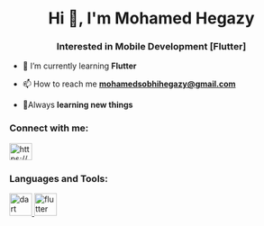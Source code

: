 <h1 align="center">Hi 👋, I'm Mohamed Hegazy</h1>
<h3 align="center">Interested in Mobile Development [Flutter]</h3>

- 🌱 I’m currently learning **Flutter**

- 📫 How to reach me **mohamedsobhihegazy@gmail.com**

- 🥸Always **learning new things**

<h3 align="left">Connect with me:</h3>
<p align="left">
<a href="https://linkedin.com/in/https://www.linkedin.com/in/mohamed-sobhy-hegazy?lipi=urn%3ali%3apage%3ad_flagship3_profile_view_base_contact_details%3bjcdobrirroknx6hdei%2ffdg%3d%3d" target="blank"><img align="center" src="https://raw.githubusercontent.com/rahuldkjain/github-profile-readme-generator/master/src/images/icons/Social/linked-in-alt.svg" alt="https://www.linkedin.com/in/mohamed-sobhy-hegazy?lipi=urn%3ali%3apage%3ad_flagship3_profile_view_base_contact_details%3bjcdobrirroknx6hdei%2ffdg%3d%3d" height="30" width="40" /></a>
</p>

<h3 align="left">Languages and Tools:</h3>
<p align="left"> <a href="https://dart.dev" target="_blank" rel="noreferrer"> <img src="https://www.vectorlogo.zone/logos/dartlang/dartlang-icon.svg" alt="dart" width="40" height="40"/> </a> <a href="https://flutter.dev" target="_blank" rel="noreferrer"> <img src="https://www.vectorlogo.zone/logos/flutterio/flutterio-icon.svg" alt="flutter" width="40" height="40"/> </a> </p>

